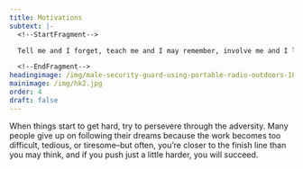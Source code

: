 ```yaml
---
title: Motivations
subtext: |-
  <!--StartFragment-->

  Tell me and I forget, teach me and I may remember, involve me and I learn.

  <!--EndFragment-->
headingimage: /img/male-security-guard-using-portable-radio-outdoors-107465093.jpg
mainimage: /img/hk2.jpg
order: 4
draft: false
---
```

When things start to get hard, try to persevere through the adversity. Many people give up on following their dreams because the work becomes too difficult, tedious, or tiresome–but often, you’re closer to the finish line than you may think, and if you push just a little harder, you will succeed.